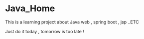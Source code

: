 # Java_Home
This is a learning project about Java web , spring boot , jsp ..ETC 

Just do it today , tomorrow is too late !
